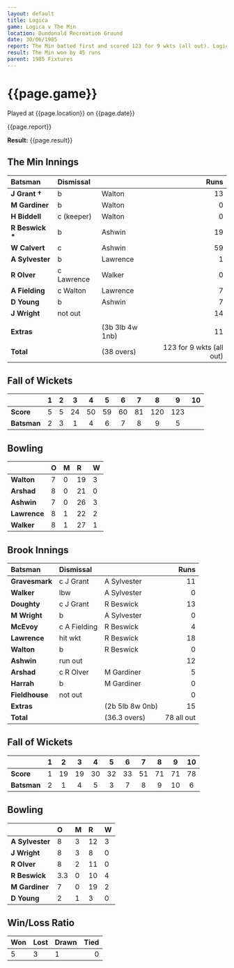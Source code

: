 ```yaml
---
layout: default
title: Logica
game: Logica v The Min
location: Dundonald Recreation Ground
date: 30/06/1985
report: The Min batted first and scored 123 for 9 wkts (all out). Logica were bowled out in reply for 78 runs.
result: The Min won by 45 runs
parent: 1985 Fixtures
---
```


# {{page.game}}

Played at {{page.location}} on {{page.date}}

{{page.report}}

**Result:** {{page.result}}

## The Min Innings

| Batsman | Dismissal |  | Runs |
|:---|:---|---|---:|
| **J Grant &#8224;** | b | Walton | 13 | 
| **M Gardiner** | b | Walton | 0 | 
| **H Biddell** | c (keeper) | Walton | 0 | 
| **R Beswick &#42;** | b | Ashwin | 19 | 
| **W Calvert** | c  | Ashwin | 59 | 
| **A Sylvester** | b | Lawrence | 1 | 
| **R Olver** | c Lawrence | Walker | 0 | 
| **A Fielding** | c Walton | Lawrence | 7 | 
| **D Young** | b | Ashwin | 7 | 
| **J Wright** | not out |  | 14 | 
|  |  |  |  |
| **Extras** | | (3b 3lb 4w 1nb) | 11 | 
| **Total** | | (38 overs) | 123 for 9 wkts (all out) | 

## Fall of Wickets

| | 1 | 2 | 3 | 4 | 5 | 6 | 7 | 8 | 9 | 10 |
|---|:---:|:---:|:---:|:---:|:---:|:---:|:---:|:---:|:---:|:---:|
| **Score** | 5 | 5 | 24 | 50 | 59 | 60 | 81 | 120 | 123 |  | 
| **Batsman** | 2 | 3 | 1 | 4 | 6 | 7 | 8 | 9 | 5 |  | 


## Bowling

| | O | M | R | W |
|---|:---|:---|:---|:---|
| **Walton** | 7 | 0 | 19 | 3 | 
| **Arshad** | 8 | 0 | 21 | 0 | 
| **Ashwin** | 7 | 0 | 26 | 3 | 
| **Lawrence** | 8 | 1 | 22 | 2 | 
| **Walker** | 8 | 1 | 27 | 1 |

 
## Brook Innings

| Batsman | Dismissal |  | Runs |
|:---|:---|---|---:|
| **Gravesmark** | c J Grant | A Sylvester | 11 | 
| **Walker** | lbw | A Sylvester | 0 | 
| **Doughty** | c J Grant | R Beswick | 13 | 
| **M Wright** | b | A Sylvester | 0 | 
| **McEvoy** | c A Fielding | R Beswick | 4 | 
| **Lawrence** | hit wkt | R Beswick | 18 | 
| **Walton** | b | R Beswick | 0 | 
| **Ashwin** | run out |  | 12 | 
| **Arshad** | c R Olver | M Gardiner | 5 |
| **Harrah** | b | M Gardiner | 0 | 
| **Fieldhouse** | not out |  | 0 | 
| **Extras** | | (2b 5lb 8w 0nb) | 15 | 
| **Total** | | (36.3 overs) | 78 all out | 

## Fall of Wickets

| | 1 | 2 | 3 | 4 | 5 | 6 | 7 | 8 | 9 | 10 |
|---|:---:|:---:|:---:|:---:|:---:|:---:|:---:|:---:|:---:|:---:|
| **Score** | 1 | 19 | 19 | 30 | 32 | 33 | 51 | 71 | 71 | 78 |
| **Batsman** | 2 | 1 | 4 | 5 | 3 | 7 | 8 | 9 | 10 | 6 |


## Bowling

| | O | M | R | W |
|---|:---|:---|:---|:---|
| **A Sylvester** | 8 | 3 | 12 | 3 | 
| **J Wright** | 8 | 3 | 8 | 0 | 
| **R Olver** | 8 | 2 | 11 | 0 | 
| **R Beswick** | 3.3 | 0 | 10 | 4 | 
| **M Gardiner** | 7 | 0 | 19 | 2 | 
| **D Young** | 2 | 1 | 3 | 0 | 

## Win/Loss Ratio

| Won | Lost | Drawn | Tied |
|:---|:---|:---|---:|
| 5 | 3 | 1 | 0 |